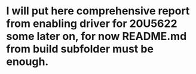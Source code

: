 # I will put here comprehensive report from enabling driver for 20U5622 some later on, for now README.md from build subfolder must be enough.
